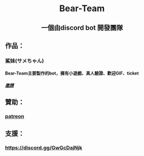 <h1 align="center">
  Bear-Team
</h1>
<h2 align="center">
一個由discord bot 開發團隊
</h2>

## 作品：
### 鯊妹(サメちゃん)
#### Bear-Team主要製作的bot，擁有小遊戲、真人驗證、歡迎GIF、ticket
##### [邀請](https://discord.com/api/oauth2/authorize?client_id=888278703975579698&permissions=1099780122646&scope=bot%20applications.commands)

## 贊助：
### [patreon](https://www.patreon.com/bear_team)

## 支援：
### https://discord.gg/GwGcDajNjk
